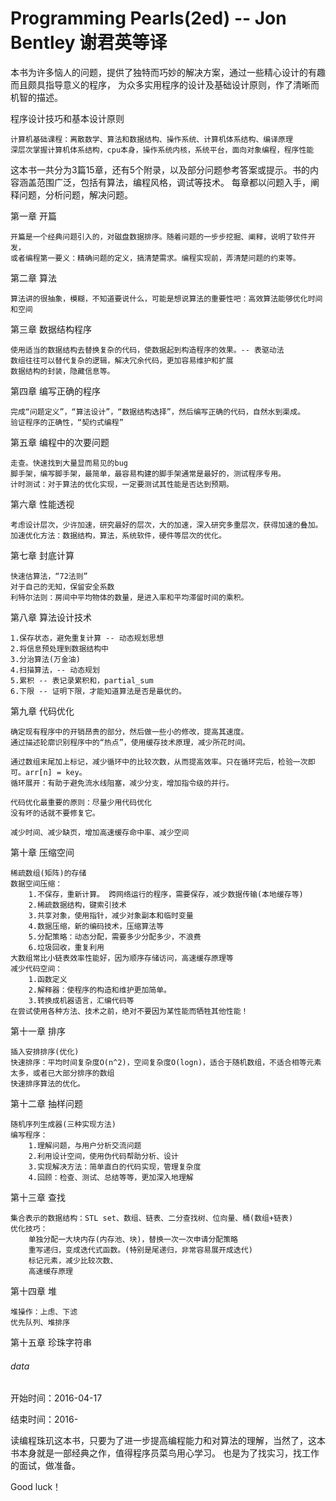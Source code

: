 # Programming Pearls(2ed) -- Jon Bentley 谢君英等译

本书为许多恼人的问题，提供了独特而巧妙的解决方案，通过一些精心设计的有趣而且颇具指导意义的程序，
为众多实用程序的设计及基础设计原则，作了清晰而机智的描述。

程序设计技巧和基本设计原则

	计算机基础课程：离散数学、算法和数据结构、操作系统、计算机体系结构、编译原理
	深层次掌握计算机体系结构，cpu本身，操作系统内核，系统平台，面向对象编程，程序性能

这本书一共分为3篇15章，还有5个附录，以及部分问题参考答案或提示。书的内容涵盖范围广泛，包括有算法，编程风格，调试等技术。
每章都以问题入手，阐释问题，分析问题，解决问题。


第一章 开篇

	开篇是一个经典问题引入的，对磁盘数据排序。随着问题的一步步挖掘、阐释，说明了软件开发，
	或者编程第一要义：精确问题的定义，搞清楚需求。编程实现前，弄清楚问题的约束等。
	
第二章 算法 

	算法讲的很抽象，模糊，不知道要说什么，可能是想说算法的重要性吧：高效算法能够优化时间和空间
	
第三章 数据结构程序

	使用适当的数据结构去替换复杂的代码，使数据起到构造程序的效果。-- 表驱动法
	数组往往可以替代复杂的逻辑，解决冗余代码，更加容易维护和扩展
	数据结构的封装，隐藏信息等。
	
第四章 编写正确的程序

	完成“问题定义”，“算法设计”，“数据结构选择”，然后编写正确的代码，自然水到渠成。
	验证程序的正确性，“契约式编程”
	
第五章 编程中的次要问题
	
	走查。快速找到大量显而易见的bug
	脚手架，编写脚手架，最简单，最容易构建的脚手架通常是最好的，测试程序专用。
	计时测试：对于算法的优化实现，一定要测试其性能是否达到预期。

第六章 性能透视

	考虑设计层次，少许加速，研究最好的层次，大的加速，深入研究多重层次，获得加速的叠加。
	加速优化方法：数据结构，算法，系统软件，硬件等层次的优化。
	
第七章 封底计算

	快速估算法，“72法则”
	对于自己的无知，保留安全系数
	利特尔法则：房间中平均物体的数量，是进入率和平均滞留时间的乘积。

第八章 算法设计技术

	1.保存状态，避免重复计算 -- 动态规划思想
	2.将信息预处理到数据结构中
	3.分治算法(万金油)
	4.扫描算法，-- 动态规划
	5.累积 -- 表记录累积和，partial_sum
	6.下限 -- 证明下限，才能知道算法是否是最优的。

第九章 代码优化

	确定现有程序中的开销昂贵的部分，然后做一些小的修改，提高其速度。
	通过描述轮廓识别程序中的“热点”，使用缓存技术原理，减少所花时间。
	
	通过数组末尾加上标记，减少循环中的比较次数，从而提高效率。只在循环完后，检验一次即可。arr[n] = key。
	循环展开：有助于避免流水线阻塞，减少分支，增加指令级的并行。
	
	代码优化最重要的原则：尽量少用代码优化
	没有坏的话就不要修复它。
	
	减少时间、减少缺页，增加高速缓存命中率、减少空间
	
第十章 压缩空间

	稀疏数组(矩阵)的存储
	数据空间压缩：
		1.不保存，重新计算。	跨网络运行的程序，需要保存，减少数据传输(本地缓存等)
		2.稀疏数据结构，键索引技术
		3.共享对象，使用指针，减少对象副本和临时变量
		4.数据压缩，新的编码技术，压缩算法等
		5.分配策略：动态分配，需要多少分配多少，不浪费
		6.垃圾回收，重复利用
	大数组常比小链表效率性能好，因为顺序存储访问，高速缓存原理等
	减少代码空间：
		1.函数定义
		2.解释器：使程序的构造和维护更加简单。
		3.转换成机器语言，汇编代码等
	在尝试使用各种方法、技术之前，绝对不要因为某性能而牺牲其他性能！
	
第十一章 排序

	插入安排排序(优化)
	快速排序：平均时间复杂度O(n^2)，空间复杂度O(logn)，适合于随机数组，不适合相等元素太多，或者已大部分排序的数组
	快速排序算法的优化。
	
第十二章 抽样问题

	随机序列生成器(三种实现方法)
	编写程序：
		1.理解问题，与用户分析交流问题
		2.利用设计空间，使用伪代码帮助分析、设计
		3.实现解决方法：简单直白的代码实现，管理复杂度
		4.回顾：检查、测试、总结等等，更加深入地理解
	
	
第十三章 查找

	集合表示的数据结构：STL set、数组、链表、二分查找树、位向量、桶(数组+链表)
	优化技巧：
		单独分配一大块内存(内存池、块)，替换一次一次申请分配策略
		重写递归，变成迭代式函数。(特别是尾递归，非常容易展开成迭代)
		标记元素，减少比较次数、
		高速缓存原理

第十四章 堆

	堆操作：上虑、下滤
	优先队列、堆排序

第十五章 珍珠字符串



###### data
开始时间：2016-04-17

结束时间：2016-

读编程珠玑这本书，只要为了进一步提高编程能力和对算法的理解，当然了，这本书本身就是一部经典之作，值得程序员菜鸟用心学习。
也是为了找实习，找工作的面试，做准备。

Good luck！